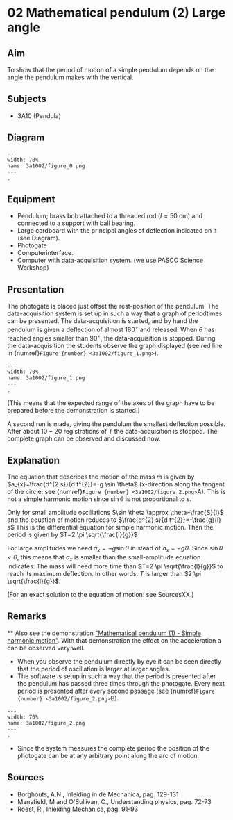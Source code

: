 # 02 Mathematical pendulum (2) Large angle    
  
## Aim   
To show that the period of motion of a simple pendulum depends on the angle the pendulum makes with the vertical.    
  
## Subjects   
* 3A10 (Pendula)   

## Diagram
   
```{figure} figures/figure_0.png  
---  
width: 70%  
name: 3a1002/figure_0.png  
---  
. 
```

## Equipment
- Pendulum; brass bob attached to a threaded rod $(I=50 \mathrm{~cm})$ and connected to a support with ball bearing.
- Large cardboard with the principal angles of deflection indicated on it (see Diagram).
- Photogate
- Computerinterface.
- Computer with data-acquisition system. (we use PASCO Science Workshop)

    
  
## Presentation   
The photogate is placed just offset the rest-position of the pendulum. The data-acquisition system is set up in such a way that a graph of periodtimes can be presented. The data-acquisition is started, and by hand the pendulum is given a deflection of almost $180^{\circ}$ and released. When $\theta$ has reached angles smaller than $90^{\circ}$, the data-acquisition is stopped. During the data-acquisition the students observe the graph displayed (see red line in {numref}`Figure {number} <3a1002/figure_1.png>`).

```{figure} figures/figure_1.png  
---  
width: 70%  
name: 3a1002/figure_1.png  
---  
. 
```

(This means that the expected range of the axes of the graph have to be prepared before the demonstration is started.)

A second run is made, giving the pendulum the smallest deflection possible. After about $10-20$ registrations of $T$ the data-acquisition is stopped. The complete graph can be observed and discussed now.    
  
## Explanation   
The equation that describes the motion of the mass $m$ is given by $a_{x}=\frac{d^{2 s}}{d t^{2}}=-g \sin \theta$ (x-direction along the tangent of the circle; see {numref}`Figure {number} <3a1002/figure_2.png>`A). This is not a simple harmonic motion since $\sin \theta$ is not proportional to $s$.

Only for small amplitude oscillations $\sin \theta \approx \theta=\frac{S}{l}$ and the equation of motion reduces to $\frac{d^{2} s}{d t^{2}}=-\frac{g}{l} s$ This is the differential equation for simple harmonic motion. Then the period is given by $T=2 \pi \sqrt{\frac{l}{g}}$

For large amplitudes we need $a_{x}=-g \sin \theta$ in stead of $a_{x}=-g \theta$. Since $\sin \theta<\theta$, this means that $a_{x}$ is smaller than the small-amplitude equation indicates: The mass will need more time than $T=2 \pi \sqrt{\frac{l}{g}}$ to reach its maximum deflection. In other words: $T$ is larger than $2 \pi \sqrt{\frac{l}{g}}$.

(For an exact solution to the equation of motion: see SourcesXX.)  
  
## Remarks
**  Also see the demonstration ["Mathematical pendulum (1) - Simple harmonic motion"](../3A1001%20Mathematical%20Pendulum/3A1001.md). With that demonstration the effect on the acceleration a can be observed very well. 
 *  When you observe the pendulum directly by eye it can be seen directly that the period of oscillation is larger at larger angles. 
 *  The software is setup in such a way that the period is presented after the pendulum has passed three times through the photogate. Every next period is presented after every second passage (see {numref}`Figure {number} <3a1002/figure_2.png>`B).    

```{figure} figures/figure_2.png  
---  
width: 70%  
name: 3a1002/figure_2.png  
---  
. 
```

*  Since the system measures the complete period the position of the photogate can be at any arbitrary point along the arc of motion.
   
  
## Sources
 *  Borghouts, A.N., Inleiding in de Mechanica, pag. 129-131 
 *  Mansfield, M and O'Sullivan, C., Understanding physics, pag. 72-73 
 *  Roest, R., Inleiding Mechanica, pag. 91-93
  